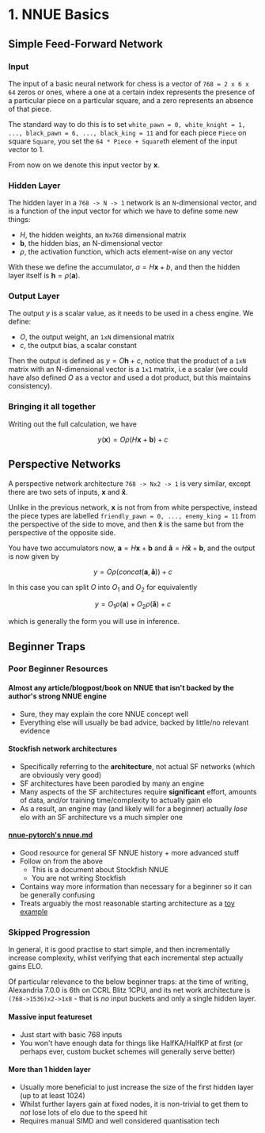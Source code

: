 # 1. NNUE Basics

## Simple Feed-Forward Network

### Input

The input of a basic neural network for chess is a vector of `768 = 2 x 6 x 64` zeros or ones, where a one at a certain index
represents the presence of a particular piece on a particular square, and a zero represents an absence of that piece.

The standard way to do this is to set `white_pawn = 0, white_knight = 1, ..., black_pawn = 6, ..., black_king = 11` and
for each piece `Piece` on square `Square`, you set the `64 * Piece + Square`th element of the input vector to 1.

From now on we denote this input vector by $\mathbf{x}$.

### Hidden Layer

The hidden layer in a `768 -> N -> 1` network is an `N`-dimensional vector, and is a function of the input vector for which
we have to define some new things:

- $H$, the hidden weights, an `Nx768` dimensional matrix
- $\mathbf{b}$, the hidden bias, an N-dimensional vector
- $\rho$, the activation function, which acts element-wise on any vector

With these we define the accumulator, $a = H \mathbf{x} + b$, and then the hidden layer itself is $\mathbf{h} = \rho (\mathbf{a})$.

### Output Layer

The output $y$ is a scalar value, as it needs to be used in a chess engine. We define:

- $O$, the output weight, an `1xN` dimensional matrix
- $c$, the output bias, a scalar constant

Then the output is defined as $y = O \mathbf{h} + c$, notice that the product of a `1xN` matrix with an N-dimensional vector is a
`1x1` matrix, i.e a scalar (we could have also defined $O$ as a vector and used a dot product, but this maintains consistency).

### Bringing it all together

Writing out the full calculation, we have

$$
y(\mathbf{x}) = O \rho( H \mathbf{x} + \mathbf{b} ) + c
$$

## Perspective Networks

A perspective network architecture `768 -> Nx2 -> 1` is very similar, except there are two sets of inputs,
$\mathbf{x}$ and $\mathbf{\hat{x}}$.

Unlike in the previous network, $\mathbf{x}$ is not from from white perspective, instead the piece types are labelled
`friendly_pawn = 0, ..., enemy_king = 11` from the perspective of the side to move, and then $\mathbf{\hat{x}}$ is the same
but from the perspective of the opposite side.

You have two accumulators now, $\mathbf{a} = H \mathbf{x} + \mathbf{b}$ and $\mathbf{\hat{a}} = H \mathbf{\hat{x}} + \mathbf{b}$,
and the output is now given by

$$
y = O \rho(concat(\mathbf{a}, \mathbf{\hat{a}})) + c
$$

In this case you can split $O$ into $O_1$ and $O_2$ for equivalently

$$
y = O_1 \rho(\mathbf{a}) + O_2 \rho(\mathbf{\hat{a}}) + c
$$

which is generally the form you will use in inference.

## Beginner Traps

### Poor Beginner Resources

#### Almost any article/blogpost/book on NNUE that isn't backed by the author's strong NNUE engine

- Sure, they may explain the core NNUE concept well
- Everything else will usually be bad advice, backed by little/no relevant evidence

#### Stockfish network architectures

- Specifically referring to the **architecture**, not actual SF networks (which are obviously very good)
- SF architectures have been parodied by many an engine
- Many aspects of the SF architectures require **significant** effort, amounts of data, and/or training time/complexity to actually gain elo
- As a result, an engine may (and likely will for a beginner) actually *lose* elo with an SF architecture vs a much simpler one

#### [nnue-pytorch's nnue.md](https://github.com/official-stockfish/nnue-pytorch/blob/master/docs/nnue.md)

- Good resource for general SF NNUE history + more advanced stuff
- Follow on from the above
    - This is a document about Stockfish NNUE
    - You are not writing Stockfish
- Contains way more information than necessary for a beginner so it can be generally confusing
- Treats arguably the most reasonable starting architecture as a [toy example](https://github.com/official-stockfish/nnue-pytorch/blob/master/docs/nnue.md#a-simple-input-feature-set)

### Skipped Progression

In general, it is good practise to start simple, and then incrementally increase complexity, whilst verifying that
each incremental step actually gains ELO.

Of particular relevance to the below beginner traps: at the time of writing, Alexandria 7.0.0 is 6th on CCRL Blitz 1CPU,
and its net work architecture is `(768->1536)x2->1x8` - that is *no* input buckets and only a single hidden layer.

#### Massive input featureset

- Just start with basic 768 inputs
- You won't have enough data for things like HalfKA/HalfKP at first (or perhaps ever, custom bucket schemes
will generally serve better)

#### More than 1 hidden layer

- Usually more beneficial to just increase the size of the first hidden layer (up to at least 1024)
- Whilst further layers gain at fixed nodes, it is non-trivial to get them to *not* lose lots of elo due to the speed hit
- Requires manual SIMD and well considered quantisation tech

